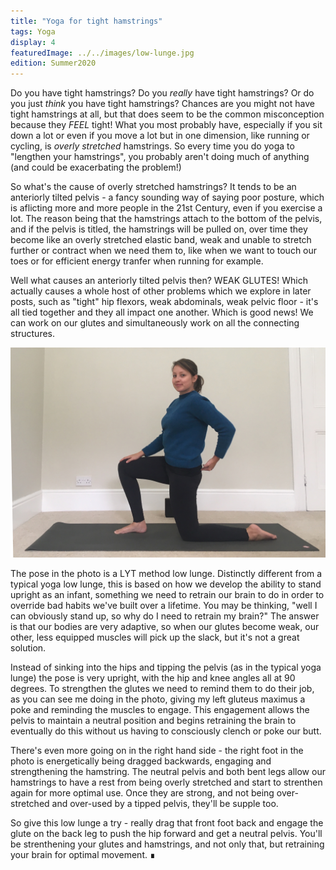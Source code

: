 ```yaml
---
title: "Yoga for tight hamstrings"
tags: Yoga
display: 4
featuredImage: ../../images/low-lunge.jpg
edition: Summer2020
---
```

Do you have tight hamstrings? Do you _really_ have tight hamstrings? Or do you just _think_ you have tight hamstrings? Chances are you might not have tight hamstrings at all, but that does seem to be the common misconception because they _FEEL_ tight! What you most probably have, especially if you sit down a lot or even if you move a lot but in one dimension, like running or cycling, is _overly stretched_ hamstrings. So every time you do yoga to "lengthen your hamstrings", you probably aren't doing much of anything (and could be exacerbating the problem!) 

So what's the cause of overly stretched hamstrings? It tends to be an anteriorly tilted pelvis - a fancy sounding way of saying poor posture, which is aflicting more and more people in the 21st Century, even if you exercise a lot. The reason being that the hamstrings attach to the bottom of the pelvis, and if the pelvis is titled, the hamstrings will be pulled on, over time they become like an overly stretched elastic band, weak and unable to stretch further or contract when we need them to, like when we want to touch our toes or for efficient energy tranfer when running for example. 

Well what causes an anteriorly tilted pelvis then? WEAK GLUTES! Which actually causes a whole host of other problems which we explore in later posts, such as "tight" hip flexors, weak abdominals, weak pelvic floor - it's all tied together and they all impact one another. Which is good news! We can work on our glutes and simultaneously work on all the connecting structures. 

![Low Lunge](../../images/low-lunge.jpg)

The pose in the photo is a LYT method low lunge. Distinctly different from a typical yoga low lunge, this is based on how we develop the ability to stand upright as an infant, something we need to retrain our brain to do in order to override bad habits we've built over a lifetime. You may be thinking, "well I can obviously stand up, so why do I need to retrain my brain?" The answer is that our bodies are very adaptive, so when our glutes become weak, our other, less equipped muscles will pick up the slack, but it's not a great solution. 

Instead of sinking into the hips and tipping the pelvis (as in the typical yoga lunge) the pose is very upright, with the hip and knee angles all at 90 degrees. To strengthen the glutes we need to remind them to do their job, as you can see me doing in the photo, giving my left gluteus maximus a poke and reminding the muscles to engage. This engagement allows the pelvis to maintain a neutral position and begins retraining the brain to eventually do this without us having to consciously clench or poke our butt. 

There's even more going on in the right hand side - the right foot in the photo is energetically being dragged backwards, engaging and strengthening the hamstring. The neutral pelvis and both bent legs allow our hamstrings to have a rest from being overly stretched and start to strenthen again for more optimal use. Once they are strong, and not being over-stretched and over-used by a tipped pelvis, they'll be supple too.

So give this low lunge a try - really drag that front foot back and engage the glute on the back leg to push the hip forward and get a neutral pelvis. You'll be strenthening your glutes and hamstrings, and not only that, but retraining your brain for optimal movement. &#8718;